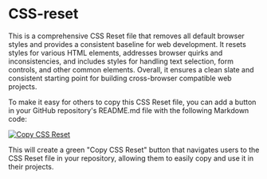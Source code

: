 # CSS-reset


<!--
  -*- html -*-
  -->

This is a comprehensive CSS Reset file that removes all default browser styles and provides a consistent baseline for web development. It resets styles for various HTML elements, addresses browser quirks and inconsistencies, and includes styles for handling text selection, form controls, and other common elements. Overall, it ensures a clean slate and consistent starting point for building cross-browser compatible web projects.

To make it easy for others to copy this CSS Reset file, you can add a button in your GitHub repository's README.md file with the following Markdown code:


<a id="copy-reset-btn" href="#" onclick="copyResetCSS()">
  <img src="https://img.shields.io/badge/Copy-CSS%20Reset-green?style=for-the-badge" alt="Copy CSS Reset">
</a>

<!--
<script>
function copyResetCSS() {
  fetch('https://raw.githubusercontent.com/ZhekaGrem/CSS-reset/main/RESET.css')
    .then(response => response.text())
    .then(data => {
      const tempInput = document.createElement('textarea');
      tempInput.value = data;
      document.body.appendChild(tempInput);
      tempInput.select();
      document.execCommand('copy');
      document.body.removeChild(tempInput);
      alert('CSS Reset file copied to clipboard!');
    })
    .catch(error => {
      console.error('Error fetching CSS Reset file:', error);
      alert('Error copying CSS Reset file. Please try again.');
    });
}
</script>
-->

This will create a green "Copy CSS Reset" button that navigates users to the CSS Reset file in your repository, allowing them to easily copy and use it in their projects.


